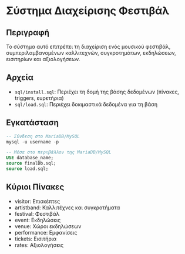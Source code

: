 # Σύστημα Διαχείρισης Φεστιβάλ

## Περιγραφή
Το σύστημα αυτό επιτρέπει τη διαχείριση ενός μουσικού φεστιβάλ, συμπεριλαμβανομένων καλλιτεχνών, συγκροτημάτων, εκδηλώσεων, εισιτηρίων και αξιολογήσεων.

## Αρχεία
- `sql/install.sql`: Περιέχει τη δομή της βάσης δεδομένων (πίνακες, triggers, ευρετήρια)
- `sql/load.sql`: Περιέχει δοκιμαστικά δεδομένα για τη βάση

## Εγκατάσταση
```sql
-- Σύνδεση στο MariaDB/MySQL
mysql -u username -p

-- Μέσα στο περιβάλλον της MariaDB/MySQL
USE database_name;
source finalDb.sql;
source load.sql;
```

## Κύριοι Πίνακες
- visitor: Επισκέπτες
- artistband: Καλλιτέχνες και συγκροτήματα
- festival: Φεστιβάλ
- event: Εκδηλώσεις
- venue: Χώροι εκδηλώσεων
- performance: Εμφανίσεις
- tickets: Εισιτήρια
- rates: Αξιολογήσεις